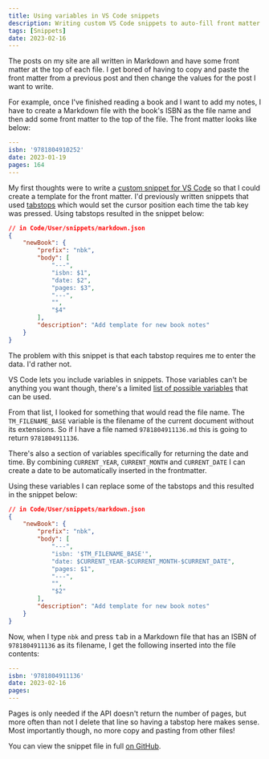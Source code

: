 ```yaml
---
title: Using variables in VS Code snippets
description: Writing custom VS Code snippets to auto-fill front matter in markdown files.
tags: [Snippets]
date: 2023-02-16
---
```


The posts on my site are all written in Markdown and have some front matter at the top of each file. I get bored of having to copy and paste the front matter from a previous post and then change the values for the post I want to write.

For example, once I've finished reading a book and I want to add my notes, I have to create a Markdown file with the book's ISBN as the file name and then add some front matter to the top of the file. The front matter looks like below:
```yaml
---
isbn: '9781804910252'
date: 2023-01-19
pages: 164
---
```

My first thoughts were to write a [custom snippet for VS Code](https://code.visualstudio.com/docs/editor/userdefinedsnippets#_create-your-own-snippets) so that I could create a template for the front matter. I'd previously written snippets that used [tabstops](https://code.visualstudio.com/docs/editor/userdefinedsnippets#_tabstops) which would set the cursor position each time the tab key was pressed. Using tabstops resulted in the snippet below: 

```json
// in Code/User/snippets/markdown.json
{
	"newBook": {
		"prefix": "nbk",
		"body": [
			"---",
			"isbn: $1",
			"date: $2",
            "pages: $3",
			"---",
			"",
			"$4"
		],
		"description": "Add template for new book notes"
	}
}
```

The problem with this snippet is that each tabstop requires me to enter the data. I'd rather not.

VS Code lets you include variables in snippets. Those variables can't be anything you want though, there's a limited [list of possible variables](https://code.visualstudio.com/docs/editor/userdefinedsnippets#_variables) that can be used.

From that list, I looked for something that would read the file name. The `TM_FILENAME_BASE` variable is the filename of the current document without its extensions. So if I have a file named `9781804911136.md` this is going to return `9781804911136`.

There's also a section of variables specifically for returning the date and time. By combining `CURRENT_YEAR`, `CURRENT_MONTH` and `CURRENT_DATE` I can create a date to be automatically inserted in the frontmatter.

Using these variables I can replace some of the tabstops and this resulted in the snippet below:

```json
// in Code/User/snippets/markdown.json
{
	"newBook": {
		"prefix": "nbk",
		"body": [
			"---",
			"isbn: '$TM_FILENAME_BASE'",
			"date: $CURRENT_YEAR-$CURRENT_MONTH-$CURRENT_DATE",
            "pages: $1",
			"---",
			"",
			"$2"
		],
		"description": "Add template for new book notes"
	}
}
```

Now, when I type `nbk` and press <kbd>tab</kbd> in a Markdown file that has an ISBN of `9781804911136` as its filename, I get the following inserted into the file contents:

```yaml
---
isbn: '9781804911136'
date: 2023-02-16
pages: 
---
```

Pages is only needed if the API doesn't return the number of pages, but more often than not I delete that line so having a tabstop here makes sense. Most importantly though, no more copy and pasting from other files!

You can view the snippet file in full [on GitHub](https://github.com/declanbyrd/declanbyrd.co.uk/blob/main/.vscode/markdown.code-snippets).
